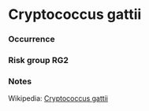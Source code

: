 <!-- TITLE: Cryptococcus gattii  -->

# Cryptococcus gattii 
### Occurrence

### Risk group RG2

### Notes


Wikipedia: [Cryptococcus gattii ](https://en.wikipedia.org/wiki/Cryptococcus_gattii)
